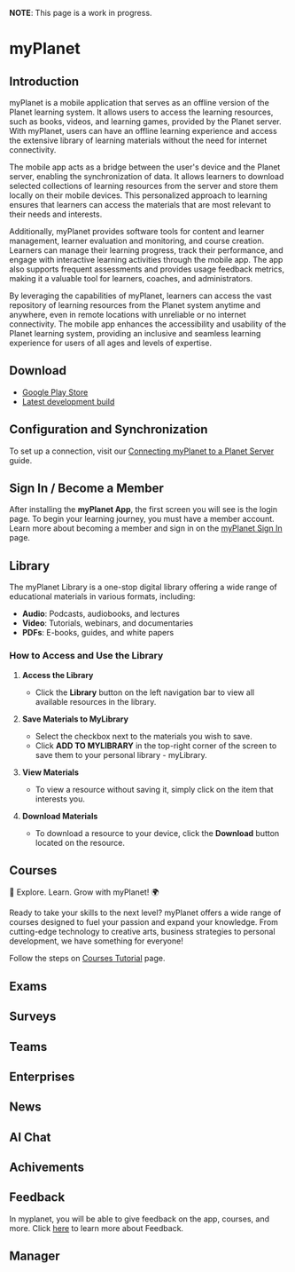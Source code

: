 **NOTE**: This page is a work in progress.

# myPlanet

## Introduction

myPlanet is a mobile application that serves as an offline version of the Planet learning system. It allows users to access the learning resources, such as books, videos, and learning games, provided by the Planet server. With myPlanet, users can have an offline learning experience and access the extensive library of learning materials without the need for internet connectivity.

The mobile app acts as a bridge between the user's device and the Planet server, enabling the synchronization of data. It allows learners to download selected collections of learning resources from the server and store them locally on their mobile devices. This personalized approach to learning ensures that learners can access the materials that are most relevant to their needs and interests.

Additionally, myPlanet provides software tools for content and learner management, learner evaluation and monitoring, and course creation. Learners can manage their learning progress, track their performance, and engage with interactive learning activities through the mobile app. The app also supports frequent assessments and provides usage feedback metrics, making it a valuable tool for learners, coaches, and administrators.

By leveraging the capabilities of myPlanet, learners can access the vast repository of learning resources from the Planet system anytime and anywhere, even in remote locations with unreliable or no internet connectivity. The mobile app enhances the accessibility and usability of the Planet learning system, providing an inclusive and seamless learning experience for users of all ages and levels of expertise.

## Download

- [Google Play Store](https://play.google.com/store/apps/details?id=org.ole.planet.myplanet)
- [Latest development build](https://github.com/open-learning-exchange/myplanet/releases/latest)

## Configuration and Synchronization

To set up a connection, visit our [Connecting myPlanet to a Planet Server](myPlanet-config.md) guide.

## Sign In / Become a Member

After installing the **myPlanet App**, the first screen you will see is the login page. To begin your learning journey, you must have a member account. Learn more about becoming a member and sign in on the [myPlanet Sign In](myPlanet-member.md) page.

## Library

The myPlanet Library is a one-stop digital library offering a wide range of educational materials in various formats, including:

- **Audio**: Podcasts, audiobooks, and lectures
- **Video**: Tutorials, webinars, and documentaries
- **PDFs**: E-books, guides, and white papers

### How to Access and Use the Library

1. **Access the Library**
   - Click the **Library** button on the left navigation bar to view all available resources in the library.

2. **Save Materials to MyLibrary**
   - Select the checkbox next to the materials you wish to save.
   - Click **ADD TO MYLIBRARY** in the top-right corner of the screen to save them to your personal library - myLibrary.

3. **View Materials**
   - To view a resource without saving it, simply click on the item that interests you.

4. **Download Materials**
   - To download a resource to your device, click the **Download** button located on the resource.

## Courses
🚀 Explore. Learn. Grow with myPlanet! 🌍

Ready to take your skills to the next level? myPlanet offers a wide range of courses designed to fuel your passion and expand your knowledge. From cutting-edge technology to creative arts, business strategies to personal development, we have something for everyone!

Follow the steps on [Courses Tutorial](myPlanet-courses.md) page.

## Exams


## Surveys


## Teams


## Enterprises


## News


## AI Chat


## Achivements


## Feedback
In myplanet, you will be able to give feedback on the app, courses, and more. Click [here](myPlanet-feedback.md) to learn more about Feedback.

## Manager

